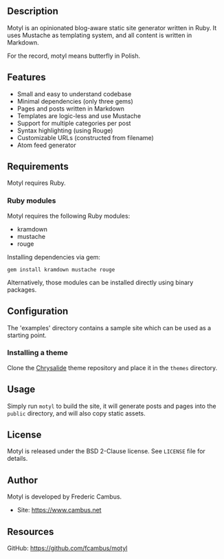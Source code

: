 ## Description

Motyl is an opinionated blog-aware static site generator written in Ruby.
It uses Mustache as templating system, and all content is written in Markdown.

For the record, motyl means butterfly in Polish.

## Features

- Small and easy to understand codebase
- Minimal dependencies (only three gems)
- Pages and posts written in Markdown
- Templates are logic-less and use Mustache
- Support for multiple categories per post
- Syntax highlighting (using Rouge)
- Customizable URLs (constructed from filename)
- Atom feed generator

## Requirements

Motyl requires Ruby.

### Ruby modules

Motyl requires the following Ruby modules:

- kramdown
- mustache
- rouge

Installing dependencies via gem:

	gem install kramdown mustache rouge

Alternatively, those modules can be installed directly using binary packages.

## Configuration

The 'examples' directory contains a sample site which can be used as a
starting point.

### Installing a theme

Clone the [Chrysalide](https://github.com/fcambus/chrysalide) theme repository
and place it in the `themes` directory.

## Usage

Simply run `motyl` to build the site, it will generate posts and pages into
the `public` directory, and will also copy static assets.

## License

Motyl is released under the BSD 2-Clause license. See `LICENSE` file
for details.

## Author

Motyl is developed by Frederic Cambus.

- Site: https://www.cambus.net

## Resources

GitHub: https://github.com/fcambus/motyl
